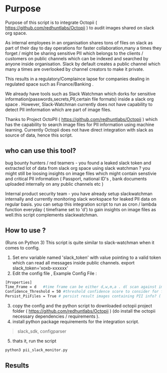 # Purpose
Purpose of this script is to integrate Octopii ( https://github.com/redhuntlabs/Octopii ) to audit images shared on slack org space. 

As internal employees in an organisation shares tons of files on slack as part of their day to day operations for faster collaboration,many a times they forget / might be sharing  sensitive PII which belongs to the clients / customers on public channels which can be indexed and searched by anyone inside organisation. Slack by default creates a public channel which many a times are overlooked by channel creators to make it private.

This results in a regulatory/Complaince lapse for companies dealing in regulated space such as Finance/Banking .

We already have tools such as Slack Watchman which dorks for sensitive information(passwords,secrets,PII,certain file formats) inside a slack org space . However, Slack-Watchman currently does not have capability to detect PII imformation which are part of image files.

Thanks to Project OctoPII ( https://github.com/redhuntlabs/Octopii ) which has the capability to search image files for PII information using machine learning. Currently Octopii does not have direct integration with slack as source of data, hence this script.

## who can use this tool?

bug bounty hunters / red teamers - you found a leaked slack token and extracted lot of data from slack org space using slack watchman ? you might still be loosing insights on image files which might contain senstivie and critical PII information ( Passport, national ID's , bank documents uploaded internally on any public channels etc ) 

Internal product security team - you have already setup slackwatchman internally and currently monitoring slack workspace for leaked PII data on regular basis. you can setup this integration script to run as cron / lambda function everyday ( timeframe set to 'd') to gain insights on image files as well.this script complements slackwatchman.

## How to use ? 
(Runs on Python 3)
This script is quite similar to slack-watchman when it comes to config. 

1. Set env variable named 'slack_token' with value pointing to a valid token which can read all  messages inside public channels.
        export slack_token='xoxb-xxxxxx'
2. Edit the config file ,
Example Config File :

```bash
[Properties]
Time_Frame = d   #time frame can be either d,w,m,a . d( scan against image files which were uploaded from past 24 hours)  , w (uploaded from past week) . m (uploaded from past month) , a (all time)
Confidence_Threshold = 50 #threshold confidence score to consider for final result set, leave at 50 by default . check Octopii documentation to understaind more. you can increase this to 75+ if you want less false positive and also ready to miss out true negatives.
Persist_PiiFiles = True # persist result images containing PII info? ( useful for red teamers / bounty hunters ) option values : False / True
```
3. copy the config and the python script to downloaded octopii project folder ( https://github.com/redhuntlabs/Octopii ) (do install the octopii necessary dependencies / requirements ).
4. install python package requirements for the integration script.
  > slack_sdk,
  > configparser
  
5. thats it, run the script 
  ```bash
  python3 pii_slack_monitor.py
  ```

## Results
